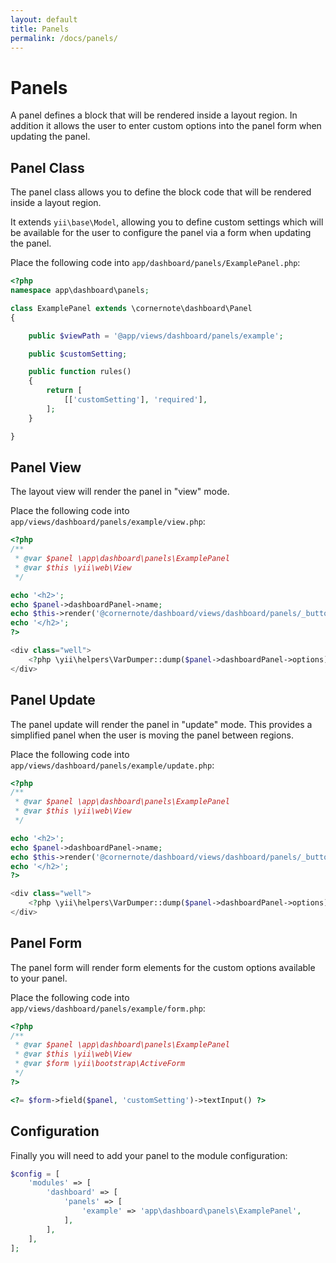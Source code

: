 ```yaml
---
layout: default
title: Panels
permalink: /docs/panels/
---
```


# Panels

A panel defines a block that will be rendered inside a layout region.  In addition it allows the user to enter custom options into the panel form when updating the panel.


## Panel Class

The panel class allows you to define the block code that will be rendered inside a layout region.

It extends `yii\base\Model`, allowing you to define custom settings which will be available for the user to
configure the panel via a form when updating the panel.

Place the following code into `app/dashboard/panels/ExamplePanel.php`:

```php
<?php
namespace app\dashboard\panels;

class ExamplePanel extends \cornernote\dashboard\Panel
{

    public $viewPath = '@app/views/dashboard/panels/example';

    public $customSetting;

    public function rules()
    {
        return [
            [['customSetting'], 'required'],
        ];
    }

}
```


## Panel View

The layout view will render the panel in "view" mode.

Place the following code into `app/views/dashboard/panels/example/view.php`:

```php
<?php
/**
 * @var $panel \app\dashboard\panels\ExamplePanel
 * @var $this \yii\web\View
 */

echo '<h2>';
echo $panel->dashboardPanel->name;
echo $this->render('@cornernote/dashboard/views/dashboard/panels/_buttons', ['panel' => $panel]);
echo '</h2>';
?>

<div class="well">
    <?php \yii\helpers\VarDumper::dump($panel->dashboardPanel->options); ?>
</div>
```


## Panel Update

The panel update will render the panel in "update" mode.  This provides a simplified panel when the user is moving the panel between regions.

Place the following code into `app/views/dashboard/panels/example/update.php`:

```php
<?php
/**
 * @var $panel \app\dashboard\panels\ExamplePanel
 * @var $this \yii\web\View
 */

echo '<h2>';
echo $panel->dashboardPanel->name;
echo $this->render('@cornernote/dashboard/views/dashboard/panels/_buttons', ['panel' => $panel]);
echo '</h2>';
?>

<div class="well">
    <?php \yii\helpers\VarDumper::dump($panel->dashboardPanel->options); ?>
</div>
```


## Panel Form

The panel form will render form elements for the custom options available to your panel.

Place the following code into `app/views/dashboard/panels/example/form.php`:

```php
<?php
/**
 * @var $panel \app\dashboard\panels\ExamplePanel
 * @var $this \yii\web\View
 * @var $form \yii\bootstrap\ActiveForm
 */
?>

<?= $form->field($panel, 'customSetting')->textInput() ?>
```


## Configuration

Finally you will need to add your panel to the module configuration:

```php
$config = [
    'modules' => [
        'dashboard' => [
            'panels' => [
                'example' => 'app\dashboard\panels\ExamplePanel',
            ],
        ],
    ],
];
```
